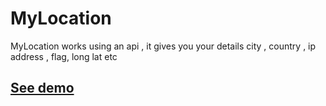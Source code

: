 # MyLocation
MyLocation works using an api , it gives you your details city , country , ip address , flag,  long lat etc
## [See demo](https://faiezwaseem.github.io/MyLocation/)

